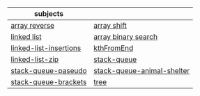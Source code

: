 subjects | |
| ------------- | ------------- |
| [array reverse](https://github.com/islamrwashdeh/data-structures-and-algorithms/blob/stack-queue-pseudo/javascript/Code%20ChallengeClass/array-reverse/README.md) | [array shift](https://github.com/islamrwashdeh/data-structures-and-algorithms/blob/stack-queue-pseudo/javascript/Code%20ChallengeClass/array-insert-shift./README.md) |
|[linked list](https://github.com/islamrwashdeh/data-structures-and-algorithms/blob/stack-queue-pseudo/javascript/linked-list/README.md) | [ array binary search](https://github.com/islamrwashdeh/data-structures-and-algorithms/blob/stack-queue-pseudo/javascript/Code%20ChallengeClass/array-binary-search/README.md) |
| [linked-list-insertions](https://github.com/islamrwashdeh/data-structures-and-algorithms/blob/stack-queue-pseudo/javascript/linked-list/readMeFiles/linked-list-insertions.md) |[kthFromEnd](https://github.com/islamrwashdeh/data-structures-and-algorithms/blob/stack-queue-pseudo/javascript/linked-list/readMeFiles/kthFromEnd.md) | 
| [linked-list-zip](./linked-list-zip/linkedlistzip.md) |[stack-queue](https://github.com/islamrwashdeh/data-structures-and-algorithms/blob/stack-queue-pseudo/javascript/stackandqueue/stack%26queue.md)  |
|[stack-queue-paseudo](https://github.com/islamrwashdeh/data-structures-and-algorithms/tree/main/javascript/stackandqueue/stack-queue-pseudo) | [stack-queue-animal-shelter](./stackandqueue/stack-queue-animal-shelter/stack-queue-animal-shelter.md) |  
| [stack-queue-brackets](./stackandqueue/stack-queue-brackets/brackets.md) |[tree](./Trees/tree.md)  |










